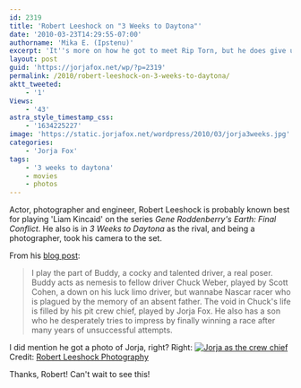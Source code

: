```yaml
---
id: 2319
title: 'Robert Leeshock on "3 Weeks to Daytona"'
date: '2010-03-23T14:29:55-07:00'
authorname: 'Mika E. (Ipstenu)'
excerpt: 'It''s more on how he got to meet Rip Torn, but he does give us an adorable shot of Jorja in her role of crew chief.'
layout: post
guid: 'https://jorjafox.net/wp/?p=2319'
permalink: /2010/robert-leeshock-on-3-weeks-to-daytona/
aktt_tweeted:
    - '1'
Views:
    - '43'
astra_style_timestamp_css:
    - '1634225227'
image: 'https://static.jorjafox.net/wordpress/2010/03/jorja3weeks.jpg'
categories:
    - 'Jorja Fox'
tags:
    - '3 weeks to daytona'
    - movies
    - photos
---
```


Actor, photographer and engineer, Robert Leeshock is probably known best for playing 'Liam Kincaid' on the series _Gene Roddenberry's Earth: Final Conflict_.  He also is in _3 Weeks to Daytona_ as the rival, and being a photographer, took his camera to the set.

From his <a href="http://robertleeshockphotography.blogspot.com/2010/02/letting-it-rip-with-mr-torn.html">blog post</a>:
<blockquote> I play the part of Buddy, a cocky and talented driver, a real poser. Buddy acts as nemesis to fellow driver Chuck Weber, played by Scott Cohen, a down on his luck limo driver, but wannabe Nascar racer who is plagued by the memory of an absent father. The void in Chuck's life is filled by his pit crew chief, played by Jorja Fox. He also has a son who he desperately tries to impress by finally winning a race after many years of unsuccessful attempts.</blockquote>

I did mention he got a photo of Jorja, right? Right:
<a href="https://jorjafox.net/gallery/movies/3weekstodaytona/promo/RobertLeeshock-001.jpg"><img class="ZenphotoPress_thumb " alt="Jorja as the crew chief" title="Jorja as the crew chief" src="https://jorjafox.net/gallery/cache/movies/3weekstodaytona/promo/RobertLeeshock-001_200_cw200_ch200_thumb.jpg"  /></a>
Credit: <a href="http://www.robertleeshock.com/">Robert Leeshock Photography</a>

Thanks, Robert! Can't wait to see this!
